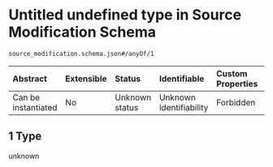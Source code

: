 # Untitled undefined type in Source Modification Schema

```txt
source_modification.schema.json#/anyOf/1
```



| Abstract            | Extensible | Status         | Identifiable            | Custom Properties | Additional Properties | Access Restrictions | Defined In                                                                                          |
| :------------------ | :--------- | :------------- | :---------------------- | :---------------- | :-------------------- | :------------------ | :-------------------------------------------------------------------------------------------------- |
| Can be instantiated | No         | Unknown status | Unknown identifiability | Forbidden         | Allowed               | none                | [source\_modification.schema.json\*](../out/source_modification.schema.json "open original schema") |

## 1 Type

unknown
